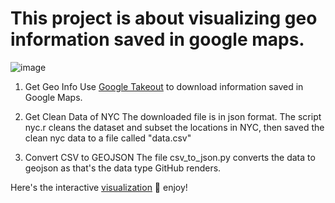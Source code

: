 # This project is about visualizing geo information saved in google maps. 

![image](https://user-images.githubusercontent.com/15311750/34636580-ad0fd510-f272-11e7-9b84-dbd0aa233f32.png)



1. Get Geo Info
Use [Google Takeout](https://takeout.google.com/) to download information saved in Google Maps.

2. Get Clean Data of NYC
The downloaded file is in json format. The script nyc.r cleans the dataset and subset the locations in NYC, then saved the clean nyc data to a file called "data.csv"

3. Convert CSV to GEOJSON
The file csv_to_json.py converts the data to geojson as that's the data type GitHub renders.




Here's the interactive [visualization](https://render.githubusercontent.com/view/geojson?url=https://raw.githubusercontent.com/SijiaLi/GoogleMapsStars/master/nyc.geojson) 💎  enjoy!
